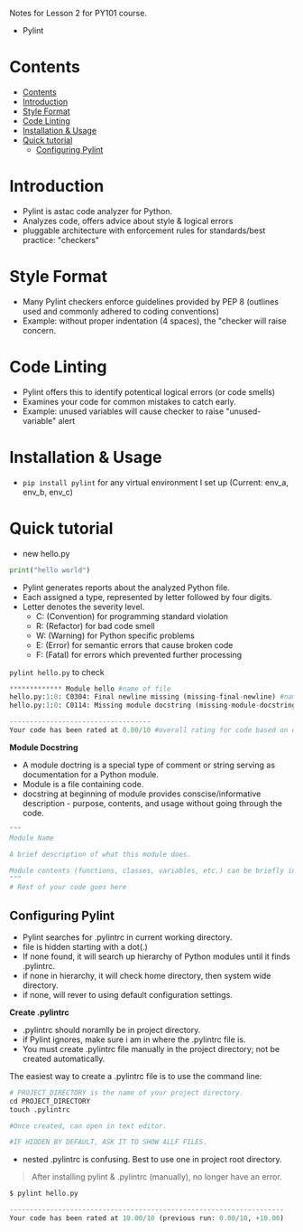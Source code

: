 Notes for Lesson 2 for PY101 course.
- Pylint
  
# Contents
- [Contents](#contents)
- [Introduction](#introduction)
- [Style Format](#style-format)
- [Code Linting](#code-linting)
- [Installation \& Usage](#installation--usage)
- [Quick tutorial](#quick-tutorial)
  - [Configuring Pylint](#configuring-pylint)


# Introduction
- Pylint is  astac code analyzer for Python.
- Analyzes code, offers advice about style & logical errors
- pluggable architecture with enforcement rules for standards/best practice: "checkers"

# Style Format
- Many Pylint checkers enforce guidelines provided by PEP 8 (outlines used and commonly adhered to coding conventions)
- Example: without proper indentation (4 spaces), the "checker will raise concern.

# Code Linting
- Pylint offers this to identify potentical logical errors (or code smells)
- Examines your code for common mistakes to catch early.
- Example: unused variables will cause checker to raise "unused-variable" alert
  
# Installation & Usage
- `pip install pylint` for any virtual environment I set up (Current: env_a, env_b, env_c)

# Quick tutorial
- new hello.py
```python
print("hello world")
```
- Pylint generates reports about the analyzed Python file.
- Each assigned a type, represented by letter followed by four digits.
- Letter denotes the severity level.
  - C: (Convention) for programming standard violation
  - R: (Refactor) for bad code smell
  - W: (Warning) for Python specific problems
  - E: (Error) for semantic errors that cause broken code
  - F: (Fatal) for errors which prevented further processing

`pylint hello.py` to check
```python
************* Module hello #name of file
hello.py:1:0: C0304: Final newline missing (missing-final-newline) #name:line 1 column 0(first character). Error code `c0304` represents error type. Description in parenthesis for context. note message might not be displayed on some systems
hello.py:1:0: C0114: Missing module docstring (missing-module-docstring)

-----------------------------------
Your code has been rated at 0.00/10 #overall rating for code based on detected issues. Notation for previous run indicates previous rating if any, and the change from previous run.
```

**Module Docstring**
- A module doctring is a special type of comment or string serving as documentation for a Python module.
- Module is a file containing code.
- docstring at beginning of module provides conscise/informative description - purpose, contents, and usage without going through the code.
  
```python
"""
Module Name

A brief description of what this module does.

Module contents (functions, classes, variables, etc.) can be briefly introduced here.
"""
# Rest of your code goes here
```
## Configuring Pylint
- Pylint searches for .pylintrc in current working directory.
- file is hidden starting with a dot(.)
- If none found, it will search up hierarchy of Python modules until it finds .pylintrc.
- if none in hierarchy, it will check home directory, then system wide directory.
- if none, will rever to using default configuration settings.

**Create .pylintrc**
- .pylintrc should noramlly be in project directory.
- if Pylint ignores, make sure i am in where the .pylintrc file is.
- You must create .pylintrc file manually in the project directory; not be created automatically.

The easiest way to create a .pylintrc file is to use the command line:

```python
# PROJECT_DIRECTORY is the name of your project directory.
cd PROJECT_DIRECTORY
touch .pylintrc

#Once created, can open in text editor.

#IF HIDDEN BY DEFAULT, ASK IT TO SHOW ALLF FILES.
```

- nested .pylintrc is confusing. Best to use one in project root directory.

> After installing pylint & .pylintrc (manually), no longer have an error.
> 
```python
$ pylint hello.py

--------------------------------------------------------------------
Your code has been rated at 10.00/10 (previous run: 0.00/10, +10.00)
```